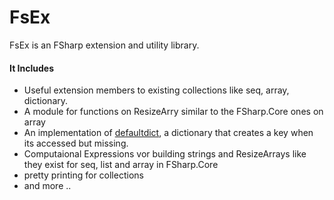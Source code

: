 
<!-- in VS Code press Ctrl+K and then V to see a preview-->
# FsEx
FsEx is an FSharp extension and utility library. 


#### It Includes 
- Useful extension members to existing collections like seq, array, dictionary.
- A module for functions on ResizeArry similar to the FSharp.Core ones on array
- An implementation of [defaultdict](https://docs.python.org/3/library/collections.html#collections.defaultdict), a dictionary that creates a key when its accessed but missing.
- Computaional Expressions vor building strings and ResizeArrays like they exist for seq, list and array in FSharp.Core 
- pretty printing for collections
- and more ..
